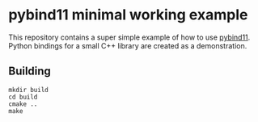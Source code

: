# pybind11 minimal working example

This repository contains a super simple example of how to use [pybind11](https://github.com/pybind/pybind11).
Python bindings for a small C++ library are created as a demonstration.

## Building
```
mkdir build
cd build
cmake ..
make
```

